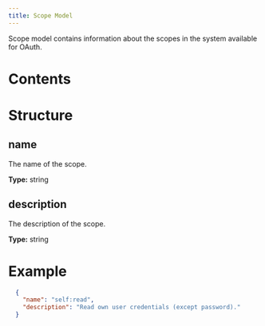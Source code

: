 ```yaml
---
title: Scope Model
---
```


Scope model contains information about the scopes in the system available for OAuth.

# Contents
<!-- toc -->

# Structure
## name
The name of the scope.

**Type:** string

## description
The description of the scope.

**Type:** string

# Example
```json
  {
    "name": "self:read",
    "description": "Read own user credentials (except password)."
  }
```
